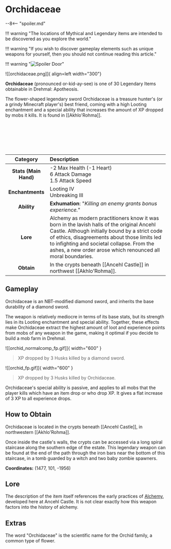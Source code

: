 # Orchidaceae

--8<-- "spoiler.md"

!!! warning "The locations of Mythical and Legendary items are intended to be discovered as you explore the world."

!!! warning "If you wish to discover gameplay elements such as unique weapons for yourself, then you should not continue reading this article."

!!! warning "![Spoiler Door](/assets/img/spoiler_door.png)"

![[orchidaceae.png]]{ align=left width="300"}

**Orchidaceae** (pronounced or-kid-ay-see) is one of 30 Legendary Items obtainable in Drehmal: Apotheosis.

The flower-shaped legendary sword Orchidaceae is a treasure hunter's (or a grindy Minecraft player's) best friend, coming with a high Looting enchantment and a special ability that increases the amount of XP dropped by mobs it kills. It is found in [[Akhlo'Rohma]].

<br> <br> <br> <br> <br>

| Category | Description |
|:--------------------------------:|:-----------------------------------------------------------------------------------------------------------------------------------------------------------------------------|
| **Stats (Main Hand)**         | -2 Max Health (-1 Heart) <br> 6 Attack Damage <br> 1.5 Attack Speed         |
| **Enchantments**              | Looting IV <br> Unbreaking III |
| **Ability**                   | **Exhumation**: "*Killing an enemy grants bonus experience.*" |
| **Lore**                      | Alchemy as modern practitioners know it was born in the lavish halls of the original Ancehl Castle. Although initially bound by a strict code of ethics, disagreements about those limits led to infighting and societal collapse. From the ashes, a new order arose which renounced all moral boundaries. |
| **Obtain**                    | In the crypts beneath [[Ancehl Castle]] in northwest [[Akhlo'Rohma]].   |

## Gameplay
Orchidaceae is an NBT-modified diamond sword, and inherits the base durability of a diamond sword.

The weapon is relatively mediocre in terms of its base stats, but its strength lies in its Looting enchantment and special ability. Together, these effects make Orchidaceae extract the highest amount of loot and experience points from mobs of any weapon in the game, making it optimal if you decide to build a mob farm in Drehmal.

![[orchid_normalcomp_fp.gif]]{ width="600" }
> XP dropped by 3 Husks killed by a diamond sword.

![[orchid_fp.gif]]{ width="600" }
> XP dropped by 3 Husks killed by Orchidaceae.

Orchidaceae's special ability is passive, and applies to all mobs that the player kills which have an item drop or who drop XP. It gives a flat increase of 3 XP to all experience drops.

## How to Obtain
Orchidaceae is located in the crypts beneath [[Ancehl Castle]], in northwestern [[Akhlo'Rohma]].

Once inside the castle's walls, the crypts can be accessed via a long spiral staircase along the southern edge of the estate. This legendary weapon can be found at the end of the path through the iron bars near the bottom of this staircase, in a tomb guarded by a witch and two baby zombie spawners.

**Coordinates:** (1477, 101, -1956)

## Lore
The description of the item itself references the early practices of [Alchemy](/Lore/Magic/Alchemy/), developed here at Ancehl Castle. It is not clear exactly how this weapon factors into the history of alchemy.

## Extras
The word "Orchidaceae" is the scientific name for the Orchid family, a common type of flower.